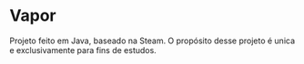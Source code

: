 # Vapor

Projeto feito em Java, baseado na Steam. O propósito desse projeto é unica e exclusivamente para fins de estudos.